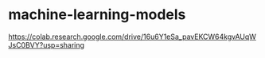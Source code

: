 # machine-learning-models

https://colab.research.google.com/drive/16u6Y1eSa_pavEKCW64kgvAUqWJsC0BVY?usp=sharing
